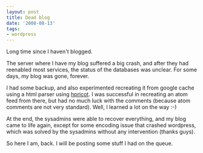 ```yaml
---
layout: post
title: Dead blog
date: '2008-08-13'
tags:
- wordpress
---
```


Long time since I haven't blogged.

The server where I have my blog suffered a big crash, and after they had reenabled most services, the status of the databases was unclear. For some days, my blog was gone, forever.

I had some backup, and also experimented recreating it from google cache using a html parser using [hpricot][1]. I was successful in recreating an atom feed from there, but had no much luck with the comments (because atom comments are not very standard). Well, I learned a lot on the way :-)

At the end, the sysadmins were able to recover everything, and my blog came to life again, except for some encoding issue that crashed wordpress, which was solved by the sysadmins without any intervention (thanks guys).

So here I am, back. I will be posting some stuff I had on the queue.

[1]: http://code.whytheluckystiff.net/hpricot/

